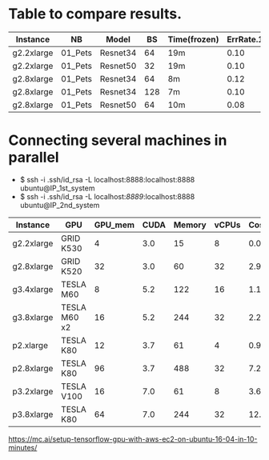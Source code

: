 # Table to compare results. 

 | Instance  | NB | Model |  BS | Time(frozen) | ErrRate.15 | Time(Unfrz) | ErrRate.27 | Cost($/hour) | Total | 
 | --- | --- | --- | --- | --- | --- | --- | --- | --- | --- |
 | g2.2xlarge | 01_Pets| Resnet34 | 64 | 19m | 0.10 | 27m | 0.08 | 0.8 | |
 | g2.2xlarge | 01_Pets| Resnet50 | 32 | 19m | 0.10 | 27m | 0.12 | 0.32 | |
 | g2.8xlarge | 01_Pets| Resnet34 | 64 | 8m | 0.12 | -- | -- | 2.9 | |
 | g2.8xlarge | 01_Pets| Resnet34 | 128 | 7m | 0.10 | 13m | 0.12 | 2.9 | |
 | g2.8xlarge | 01_Pets| Resnet50 | 64 | 10m | 0.08 | 21m | 0.08 | 2.9 | |




# Connecting several machines in parallel
 - $ ssh -i .ssh/id_rsa -L localhost:8888:localhost:8888 ubuntu@IP_1st_system
 - $ ssh -i .ssh/id_rsa -L localhost:*8889*:localhost:8888 ubuntu@IP_2nd_system




 | Instance  | GPU | GPU_mem | CUDA | Memory | vCPUs | Cost($/hour) | NtBook | Time | 
 | --- | --- | --- | --- | --- | --- | --- | --- | --- |
 | g2.2xlarge | GRID K530 | 4 | 3.0| 15 | 8 | 0.08 | 01_Pets | 2hores |
 | g2.8xlarge | GRID K520 | 32 | 3.0| 60 | 32 | 2.90 | 01_Pets | 2hores |
 | g3.4xlarge | TESLA M60 | 8 | 5.2| 122 | 16 | 1.14 | 01_Pets | 2hores |
 | g3.8xlarge | TESLA M60 x2 | 16 | 5.2 | 244 | 32 | 2.28 | 01_Pets | 2hores |
 | p2.xlarge | TESLA K80 | 12 | 3.7| 61 | 4 | 0.90 | 01_Pets | 2hores |
 | p2.8xlarge | TESLA K80 | 96 | 3.7 | 488 | 32 | 7.20 | 01_Pets | 2hores |
 | p3.2xlarge | TESLA V100 | 16 | 7.0 | 61 | 8 | 3.6 | 01_Pets | 2hores |
 | p3.8xlarge | TESLA K80 | 64 | 7.0 | 244 | 32 | 12.24 | 01_Pets | 2hores |



https://mc.ai/setup-tensorflow-gpu-with-aws-ec2-on-ubuntu-16-04-in-10-minutes/
